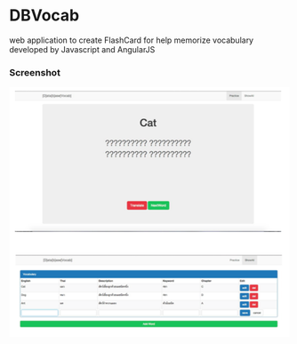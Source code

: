 # DBVocab

web application to create FlashCard for help memorize vocabulary developed by Javascript and AngularJS

### Screenshot
![Screenshot](https://raw.githubusercontent.com/SzNeUrTo/dbvocab/master/dbvocab_screenshot1.png)
